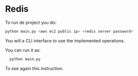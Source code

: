 # Redis

To run de project you do: 
  ```bash
  python main.py <aws ec2 public ip> <redis server password>
   ```
   
You will a CLI interface to use the implemented operations.
  
You can run it as:
```bash
  python main.py 
  ```
To see again this instruction. 
